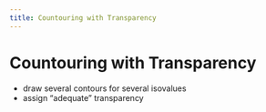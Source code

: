 ```yaml
---
title: Countouring with Transparency
---
```


# Countouring with Transparency
- draw several contours for several isovalues  
- assign “adequate” transparency








